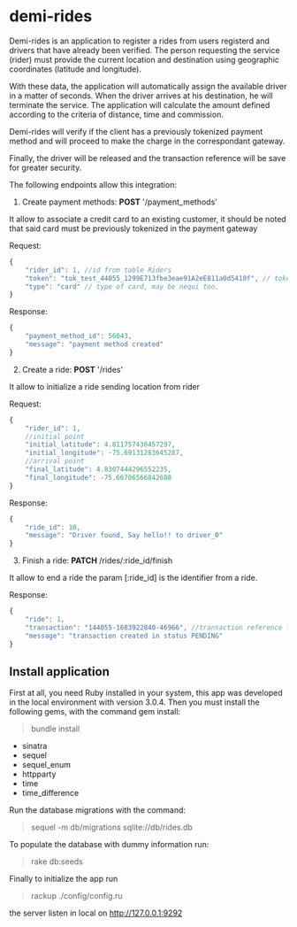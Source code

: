 # demi-rides

Demi-rides is an application to register a rides from users registerd and drivers that
have already been verified. The person requesting the service (rider) must provide the current
location and destination using geographic coordinates (latitude and longitude).

With these data, the application will automatically assign the available driver in a matter of
seconds. When the driver arrives at his destination, he will terminate the service.
The application will calculate the amount defined according to the criteria of distance, time and
commission.

Demi-rides will verify if the client has a previously tokenized payment method and will proceed
to make the charge in the correspondant gateway.

Finally, the driver will be released and the transaction reference will be save for greater security.

The following endpoints allow this integration:

1. Create payment methods: **POST** '/payment_methods'

It allow to associate a credit card to an existing customer, it should be noted that said card
must be previously tokenized in the payment gateway

Request:

```js
{
    "rider_id": 1, //id from table Riders
    "token": "tok_test_44055_1299E713fbe3eae91A2eE811a0d5410f", // token from credit card
    "type": "card" // type of card, may be nequi too.
}
```

Response:

```js
{
    "payment_method_id": 56043,
    "message": "payment method created"
}
```

2. Create a ride: **POST** '/rides'

It allow to initialize a ride sending location from rider

Request:

```js
{
    "rider_id": 1,
    //initial point
    "initial_latitude": 4.811757436457297,
    "initial_longitude": -75.69131283645287,
    //arrival point
    "final_latitude": 4.8307444296552235,
    "final_longitude": -75.66706566842608
}
```

Response:

```js
{
    "ride_id": 10,
    "message": "Driver found, Say hello!! to driver_0"
}
```

3. Finish a ride: **PATCH** /rides/:ride_id/finish

It allow to end a ride the param [:ride_id] is the identifier from a ride.

Response:

```js
{
    "ride": 1,
    "transaction": "144055-1683922840-46966", //transaction reference from payment bridge
    "message": "transaction created in status PENDING"
}
```

## Install application

First at all, you need Ruby installed in your system, this app was developed in the local
environment with version 3.0.4. Then you must install the following gems, with the command
gem install:

  > bundle install

- sinatra
- sequel
- sequel_enum
- httpparty
- time
- time_difference

Run the database migrations with the command:
  > sequel -m db/migrations sqlite://db/rides.db

To populate the database with dummy information run:
  > rake db:seeds

Finally to initialize the app run
  > rackup ./config/config.ru

the server listen in local on <http://127.0.0.1:9292>

